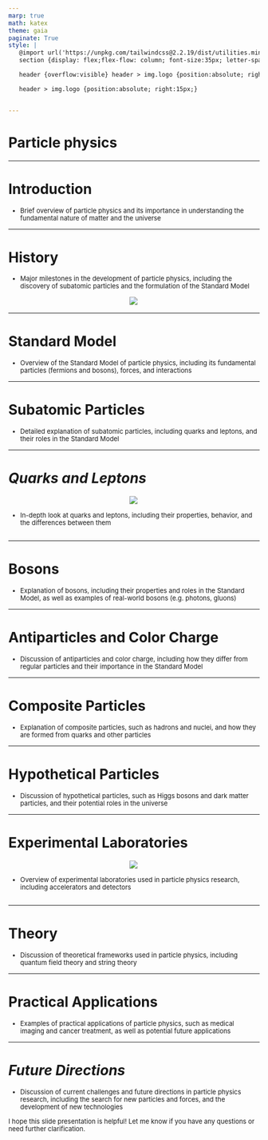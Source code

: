 ```yaml
---
marp: true
math: katex
theme: gaia
paginate: True
style: |
   @import url('https://unpkg.com/tailwindcss@2.2.19/dist/utilities.min.css');
   section {display: flex;flex-flow: column; font-size:35px; letter-spacing:1.4px;}

   header {overflow:visible} header > img.logo {position:absolute; right:15px;}

   header > img.logo {position:absolute; right:15px;}


---
```

<!-- backgroundImage: url('backgrounds/aaabstract (1).png') -->
<!-- _class: lead -->

 # Particle physics

---
<style scoped>p,li {font-size:0.96em}</style>

 # **Introduction**

- Brief overview of particle physics and its importance in understanding the fundamental nature of matter and the universe

---
<style scoped>p,li {font-size:0.92em}</style>

 # History
- Major milestones in the development of particle physics, including the discovery of subatomic particles and the formulation of the Standard Model
<div style="display: flex; flex: 1 1 auto; flex-flow: row; min-height: 0"><div style="display: flex; flex: 1 1 auto; justify-content: center;min-height:0;min-width:0; margin-bottom:0.1em;;margin-right:0.15em">
<img style='object-fit: contain; max-height:100%; max-width:100%; background-color: rgba(0,0,0,0);' src='https://upload.wikimedia.org/wikipedia/commons/thumb/d/df/Rutherford_Scattering.svg/220px-Rutherford_Scattering.svg.png'/>
</div>
</div>


---
<style scoped>p,li {font-size:0.96em}</style>

 # Standard Model
- Overview of the Standard Model of particle physics, including its fundamental particles (fermions and bosons), forces, and interactions


---
<style scoped>p,li {font-size:0.96em}</style>

 # Subatomic Particles
- Detailed explanation of subatomic particles, including quarks and leptons, and their roles in the Standard Model


---
<style scoped>p,li {font-size:0.92em}</style>

 # _Quarks and Leptons_
<div style='flex:1 1 auto; min-height:0;' class="grid grid-cols-8 gap-4">
<div style='display:flex; flex-flow:column; min-height:0;' class="col-span-4">

<div style="display: flex; flex: 1 1 auto; flex-flow: row; min-height: 0"><div style="display: flex; flex: 1 1 auto; justify-content: center;min-height:0;min-width:0; margin-bottom:0.1em;;margin-right:0.15em">
<img style='object-fit: contain; max-height:100%; max-width:100%; background-color: rgba(0,0,0,0);' src='https://upload.wikimedia.org/wikipedia/commons/thumb/8/89/Beta_Negative_Decay.svg/220px-Beta_Negative_Decay.svg.png'/>
</div>
</div>

</div>

<div style='display:flex; flex-flow:column; min-height:0;' class="col-span-4">

- In-depth look at quarks and leptons, including their properties, behavior, and the differences between them
</div>

</div>


---
<style scoped>p,li {font-size:0.96em}</style>

 # Bosons

- Explanation of bosons, including their properties and roles in the Standard Model, as well as examples of real-world bosons (e.g. photons, gluons)

---
<style scoped>p,li {font-size:0.96em}</style>

 # Antiparticles and Color Charge
- Discussion of antiparticles and color charge, including how they differ from regular particles and their importance in the Standard Model


---
<style scoped>p,li {font-size:0.96em}</style>

 # **Composite Particles**
- Explanation of composite particles, such as hadrons and nuclei, and how they are formed from quarks and other particles


---
<style scoped>p,li {font-size:0.96em}</style>

 # Hypothetical Particles
- Discussion of hypothetical particles, such as Higgs bosons and dark matter particles, and their potential roles in the universe


---
<style scoped>p,li {font-size:0.92em}</style>

 # Experimental Laboratories
<div style='flex:1 1 auto; min-height:0;' class="grid grid-cols-8 gap-4">
<div style='display:flex; flex-flow:column; min-height:0;' class="col-span-4">

<div style="display: flex; flex: 1 1 auto; flex-flow: row; min-height: 0"><div style="display: flex; flex: 1 1 auto; justify-content: center;min-height:0;min-width:0; margin-bottom:0.1em;;margin-right:0.15em">
<img style='object-fit: contain; max-height:100%; max-width:100%; background-color: rgba(0,0,0,0);' src='https://upload.wikimedia.org/wikipedia/commons/thumb/8/8f/02_Fermilab_-_Fermi_National_Accelerator_Laboratory_-_American_particle_accelerator_Fermilab_near_Chicago_Illinois.jpg/220px-02_Fermilab_-_Fermi_National_Accelerator_Laboratory_-_American_particle_accelerator_Fermilab_near_Chicago_Illinois.jpg'/>
</div>
</div>

</div>

<div style='display:flex; flex-flow:column; min-height:0;' class="col-span-4">

- Overview of experimental laboratories used in particle physics research, including accelerators and detectors
</div>

</div>


---
<style scoped>p,li {font-size:0.96em}</style>

 # Theory
- Discussion of theoretical frameworks used in particle physics, including quantum field theory and string theory


---
<style scoped>p,li {font-size:0.96em}</style>

 # Practical Applications

- Examples of practical applications of particle physics, such as medical imaging and cancer treatment, as well as potential future applications

---
<style scoped>p,li {font-size:0.92em}</style>

 # _Future Directions_

- Discussion of current challenges and future directions in particle physics research, including the search for new particles and forces, and the development of new technologies

I hope this slide presentation is helpful! Let me know if you have any questions or need further clarification.